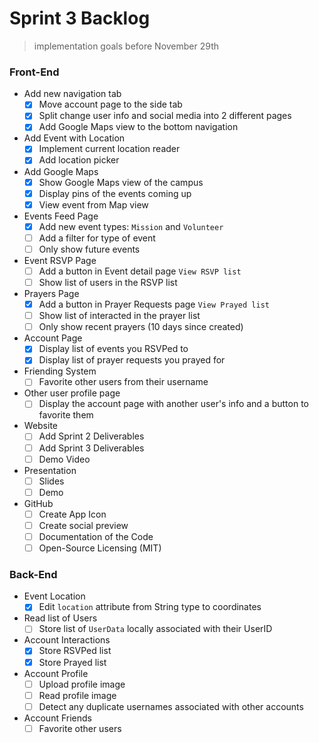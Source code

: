 <!-- @format -->

# Sprint 3 Backlog

> implementation goals before November 29th

### Front-End

- Add new navigation tab
  - [x] Move account page to the side tab
  - [x] Split change user info and social media into 2 different pages
  - [x] Add Google Maps view to the bottom navigation
- Add Event with Location
  - [x] Implement current location reader
  - [x] Add location picker
- Add Google Maps
  - [x] Show Google Maps view of the campus
  - [x] Display pins of the events coming up
  - [x] View event from Map view
- Events Feed Page
  - [x] Add new event types: `Mission` and `Volunteer`
  - [ ] Add a filter for type of event
  - [ ] Only show future events
- Event RSVP Page
  - [ ] Add a button in Event detail page `View RSVP list`
  - [ ] Show list of users in the RSVP list
- Prayers Page
  - [x] Add a button in Prayer Requests page `View Prayed list`
  - [ ] Show list of interacted in the prayer list
  - [ ] Only show recent prayers (10 days since created)
- Account Page
  - [x] Display list of events you RSVPed to
  - [x] Display list of prayer requests you prayed for
- Friending System
  - [ ] Favorite other users from their username
- Other user profile page
  - [ ] Display the account page with another user's info and a button to favorite them
- Website
  - [ ] Add Sprint 2 Deliverables
  - [ ] Add Sprint 3 Deliverables
  - [ ] Demo Video
- Presentation
  - [ ] Slides
  - [ ] Demo
- GitHub
  - [ ] Create App Icon
  - [ ] Create social preview
  - [ ] Documentation of the Code
  - [ ] Open-Source Licensing (MIT)

### Back-End

- Event Location
  - [x] Edit `location` attribute from String type to coordinates
- Read list of Users
  - [ ] Store list of `UserData` locally associated with their UserID
- Account Interactions
  - [x] Store RSVPed list
  - [x] Store Prayed list
- Account Profile
  - [ ] Upload profile image
  - [ ] Read profile image
  - [ ] Detect any duplicate usernames associated with other accounts
- Account Friends
  - [ ] Favorite other users
